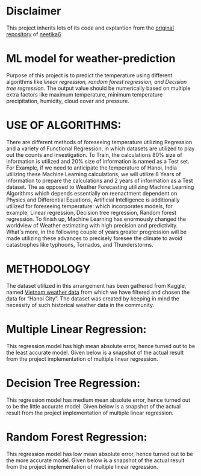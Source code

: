 # Disclaimer

This project inherits lots of its code and explantion from the [original repository](https://github.com/neetika6/Machine-Learning-Model-for-Weather-Forecasting) of [neetika6](https://github.com/neetika6)

# ML model for weather-prediction

Purpose of this project is to predict the temperature using different algorithms like *linear regression, random forest regression, and Decision tree regression*. The output value should be numerically based on multiple extra factors like maximum temperature, minimum temperature precipitation, humidity, cloud cover and pressure.

# USE OF ALGORITHMS: 

There are different methods of foreseeing temperature utilizing Regression and a variety of Functional Regression, in which datasets are utilized to play out the counts and investigation. To Train, the calculations 80% size of information is utilized and 20% size of information is named as a Test set. For Example, if we need to anticipate the temperature of Hanoi, India utilizing these Machine Learning calculations, we will utilize 8 Years of information to prepare the calculations and 2 years of information as a Test dataset. The as opposed to Weather Forecasting utilizing Machine Learning Algorithms which depends essentially on reenactment dependent on Physics and Differential Equations, Artificial Intelligence is additionally utilized for foreseeing temperature: which incorporates models, for example, Linear regression, Decision tree regression, Random forest regression. To finish up, Machine Learning has enormously changed the worldview of Weather estimating with high precision and predictivity. What's more, in the following couple of years greater progression will be made utilizing these advances to precisely foresee the climate to avoid catastrophes like typhoons, Tornados, and Thunderstorms.

# METHODOLOGY

The dataset utilized in this arrangement has been gathered from Kaggle, named [Vietnam weather data](https://www.kaggle.com/datasets/vanviethieuanh/vietnam-weather-data) from which we have filtered and chosen the data for “Hanoi City”. The dataset was created by keeping in mind the necessity of such historical weather data in the community. 

# Multiple Linear Regression: 

This regression model has high mean absolute error, hence turned out to be the least accurate model. Given below is a snapshot of the actual result from the project implementation of multiple linear regression. 

# Decision Tree Regression: 

This regression model has medium mean absolute error, hence turned out to be the little accurate model. Given below is a snapshot of the actual result from the project implementation of multiple linear regression. 

# Random Forest Regression: 
This regression model has low mean absolute error, hence turned out to be the more accurate model. Given below is a snapshot of the actual result from the project implementation of multiple linear regression. 

